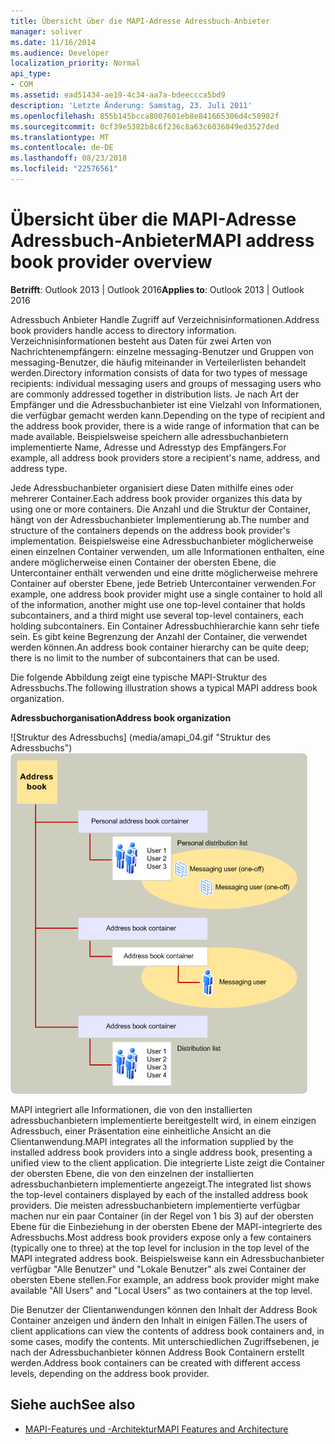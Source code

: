 ```yaml
---
title: Übersicht über die MAPI-Adresse Adressbuch-Anbieter
manager: soliver
ms.date: 11/16/2014
ms.audience: Developer
localization_priority: Normal
api_type:
- COM
ms.assetid: ead51434-ae19-4c34-aa7a-bdeeccca5bd9
description: 'Letzte Änderung: Samstag, 23. Juli 2011'
ms.openlocfilehash: 855b145bcca8007601eb8e841665306d4c58982f
ms.sourcegitcommit: 0cf39e5382b8c6f236c8a63c6036849ed3527ded
ms.translationtype: MT
ms.contentlocale: de-DE
ms.lasthandoff: 08/23/2018
ms.locfileid: "22576561"
---
```

# <a name="mapi-address-book-provider-overview"></a><span data-ttu-id="74d7d-103">Übersicht über die MAPI-Adresse Adressbuch-Anbieter</span><span class="sxs-lookup"><span data-stu-id="74d7d-103">MAPI address book provider overview</span></span>
  
<span data-ttu-id="74d7d-104">**Betrifft**: Outlook 2013 | Outlook 2016</span><span class="sxs-lookup"><span data-stu-id="74d7d-104">**Applies to**: Outlook 2013 | Outlook 2016</span></span> 
  
<span data-ttu-id="74d7d-105">Adressbuch Anbieter Handle Zugriff auf Verzeichnisinformationen.</span><span class="sxs-lookup"><span data-stu-id="74d7d-105">Address book providers handle access to directory information.</span></span> <span data-ttu-id="74d7d-106">Verzeichnisinformationen besteht aus Daten für zwei Arten von Nachrichtenempfängern: einzelne messaging-Benutzer und Gruppen von messaging-Benutzer, die häufig miteinander in Verteilerlisten behandelt werden.</span><span class="sxs-lookup"><span data-stu-id="74d7d-106">Directory information consists of data for two types of message recipients: individual messaging users and groups of messaging users who are commonly addressed together in distribution lists.</span></span> <span data-ttu-id="74d7d-107">Je nach Art der Empfänger und die Adressbuchanbieter ist eine Vielzahl von Informationen, die verfügbar gemacht werden kann.</span><span class="sxs-lookup"><span data-stu-id="74d7d-107">Depending on the type of recipient and the address book provider, there is a wide range of information that can be made available.</span></span> <span data-ttu-id="74d7d-108">Beispielsweise speichern alle adressbuchanbietern implementierte Name, Adresse und Adresstyp des Empfängers.</span><span class="sxs-lookup"><span data-stu-id="74d7d-108">For example, all address book providers store a recipient's name, address, and address type.</span></span>
  
<span data-ttu-id="74d7d-109">Jede Adressbuchanbieter organisiert diese Daten mithilfe eines oder mehrerer Container.</span><span class="sxs-lookup"><span data-stu-id="74d7d-109">Each address book provider organizes this data by using one or more containers.</span></span> <span data-ttu-id="74d7d-110">Die Anzahl und die Struktur der Container, hängt von der Adressbuchanbieter Implementierung ab.</span><span class="sxs-lookup"><span data-stu-id="74d7d-110">The number and structure of the containers depends on the address book provider's implementation.</span></span> <span data-ttu-id="74d7d-111">Beispielsweise eine Adressbuchanbieter möglicherweise einen einzelnen Container verwenden, um alle Informationen enthalten, eine andere möglicherweise einen Container der obersten Ebene, die Untercontainer enthält verwenden und eine dritte möglicherweise mehrere Container auf oberster Ebene, jede Betrieb Untercontainer verwenden.</span><span class="sxs-lookup"><span data-stu-id="74d7d-111">For example, one address book provider might use a single container to hold all of the information, another might use one top-level container that holds subcontainers, and a third might use several top-level containers, each holding subcontainers.</span></span> <span data-ttu-id="74d7d-112">Ein Container Adressbuchhierarchie kann sehr tiefe sein. Es gibt keine Begrenzung der Anzahl der Container, die verwendet werden können.</span><span class="sxs-lookup"><span data-stu-id="74d7d-112">An address book container hierarchy can be quite deep; there is no limit to the number of subcontainers that can be used.</span></span>
  
<span data-ttu-id="74d7d-113">Die folgende Abbildung zeigt eine typische MAPI-Struktur des Adressbuchs.</span><span class="sxs-lookup"><span data-stu-id="74d7d-113">The following illustration shows a typical MAPI address book organization.</span></span>
  
<span data-ttu-id="74d7d-114">**Adressbuchorganisation**</span><span class="sxs-lookup"><span data-stu-id="74d7d-114">**Address book organization**</span></span>
  
<span data-ttu-id="74d7d-115">![Struktur des Adressbuchs] (media/amapi_04.gif "Struktur des Adressbuchs")</span><span class="sxs-lookup"><span data-stu-id="74d7d-115">![Address book organization](media/amapi_04.gif "Address book organization")</span></span>
  
<span data-ttu-id="74d7d-116">MAPI integriert alle Informationen, die von den installierten adressbuchanbietern implementierte bereitgestellt wird, in einem einzigen Adressbuch, einer Präsentation eine einheitliche Ansicht an die Clientanwendung.</span><span class="sxs-lookup"><span data-stu-id="74d7d-116">MAPI integrates all the information supplied by the installed address book providers into a single address book, presenting a unified view to the client application.</span></span> <span data-ttu-id="74d7d-117">Die integrierte Liste zeigt die Container der obersten Ebene, die von den einzelnen der installierten adressbuchanbietern implementierte angezeigt.</span><span class="sxs-lookup"><span data-stu-id="74d7d-117">The integrated list shows the top-level containers displayed by each of the installed address book providers.</span></span> <span data-ttu-id="74d7d-118">Die meisten adressbuchanbietern implementierte verfügbar machen nur ein paar Container (in der Regel von 1 bis 3) auf der obersten Ebene für die Einbeziehung in der obersten Ebene der MAPI-integrierte des Adressbuchs.</span><span class="sxs-lookup"><span data-stu-id="74d7d-118">Most address book providers expose only a few containers (typically one to three) at the top level for inclusion in the top level of the MAPI integrated address book.</span></span> <span data-ttu-id="74d7d-119">Beispielsweise kann ein Adressbuchanbieter verfügbar "Alle Benutzer" und "Lokale Benutzer" als zwei Container der obersten Ebene stellen.</span><span class="sxs-lookup"><span data-stu-id="74d7d-119">For example, an address book provider might make available "All Users" and "Local Users" as two containers at the top level.</span></span>
  
<span data-ttu-id="74d7d-120">Die Benutzer der Clientanwendungen können den Inhalt der Address Book Container anzeigen und ändern den Inhalt in einigen Fällen.</span><span class="sxs-lookup"><span data-stu-id="74d7d-120">The users of client applications can view the contents of address book containers and, in some cases, modify the contents.</span></span> <span data-ttu-id="74d7d-121">Mit unterschiedlichen Zugriffsebenen, je nach der Adressbuchanbieter können Address Book Containern erstellt werden.</span><span class="sxs-lookup"><span data-stu-id="74d7d-121">Address book containers can be created with different access levels, depending on the address book provider.</span></span> 
  
## <a name="see-also"></a><span data-ttu-id="74d7d-122">Siehe auch</span><span class="sxs-lookup"><span data-stu-id="74d7d-122">See also</span></span>

- [<span data-ttu-id="74d7d-123">MAPI-Features und -Architektur</span><span class="sxs-lookup"><span data-stu-id="74d7d-123">MAPI Features and Architecture</span></span>](mapi-features-and-architecture.md)

